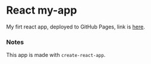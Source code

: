 # React my-app
My firt react app, deployed to GitHub Pages, link is [here](https://hedyhyry.github.io/react-myapp/).

### Notes
This app is made with `create-react-app`.
